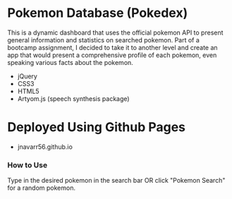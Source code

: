 # Pokemon Database (Pokedex)


This is a dynamic dashboard that uses the official pokemon API to present general information and statistics on searched pokemon. Part of a bootcamp assignment, I decided to take it to another level and create an app that would present a comprehensive profile of each pokemon, even speaking various facts about the pokemon.

  - jQuery
  - CSS3
  - HTML5
  - Artyom.js (speech synthesis package)

# Deployed Using Github Pages

  - jnavarr56.github.io

### How to Use

Type in the desired pokemon in the search bar OR click "Pokemon Search" for a random pokemon.





